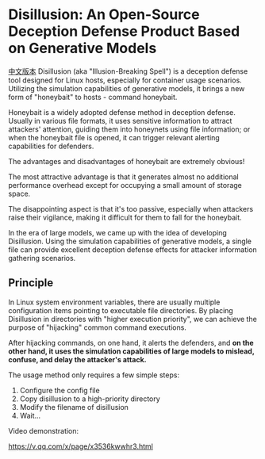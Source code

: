 # Disillusion: An Open-Source Deception Defense Product Based on Generative Models

[中文版本](https://github.com/SECSpell/Disillusion/blob/main/README_zh.md)
Disillusion (aka "Illusion-Breaking Spell") is a deception defense tool designed for Linux hosts, especially for container usage scenarios. Utilizing the simulation capabilities of generative models, it brings a new form of "honeybait" to hosts - command honeybait.

Honeybait is a widely adopted defense method in deception defense. Usually in various file formats, it uses sensitive information to attract attackers' attention, guiding them into honeynets using file information; or when the honeybait file is opened, it can trigger relevant alerting capabilities for defenders.

The advantages and disadvantages of honeybait are extremely obvious!

The most attractive advantage is that it generates almost no additional performance overhead except for occupying a small amount of storage space.

The disappointing aspect is that it's too passive, especially when attackers raise their vigilance, making it difficult for them to fall for the honeybait.

In the era of large models, we came up with the idea of developing Disillusion. Using the simulation capabilities of generative models, a single file can provide excellent deception defense effects for attacker information gathering scenarios.

## Principle

In Linux system environment variables, there are usually multiple configuration items pointing to executable file directories. By placing Disillusion in directories with "higher execution priority", we can achieve the purpose of "hijacking" common command executions.

After hijacking commands, on one hand, it alerts the defenders, and **on the other hand, it uses the simulation capabilities of large models to mislead, confuse, and delay the attacker's attack.**

The usage method only requires a few simple steps:

1. Configure the config file
2. Copy disillusion to a high-priority directory
3. Modify the filename of disillusion
4. Wait...

Video demonstration:

https://v.qq.com/x/page/x3536kwwhr3.html

